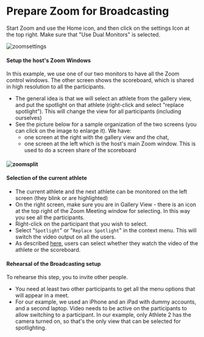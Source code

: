 # Prepare Zoom for Broadcasting

Start Zoom and use the Home icon, and then click on the settings Icon at the top right.  Make sure that "Use Dual Monitors" is selected.

![zoomsettings](img/OBS/zoomsettings.png)

#### Setup the host's Zoom Windows

In this example, we use one of our two monitors to have all the Zoom control windows.  The other screen shows the scoreboard, which is shared in high resolution to all the participants.

- The general idea is that we will select an athlete from the gallery view, and put the spotlight on that athlete (right-click and select "replace spotlight").  This will change the view for all participants (including ourselves)
- See the picture below for a sample organization of the two screens (you can click on the image to enlarge it).  We have:
  - one screen at the right with the gallery view and the chat,
  - one screen at the left which is the host's main Zoom window. This is used to do a screen share of the scoreboard

#### ![zoomsplit](img/ZoomVideo/zoomsplit.png)

#### Selection of the current athlete

- The current athlete and the next athlete can be monitored on the left screen (they blink or are highlighted)
- On the right screen, make sure you are in Gallery View - there is an icon at the top right of the Zoom Meeting window for selecting.  In this way you see all the participants.
- Right-click on the participant that you wish to select.
- Select "`Spotlight`" or "`Replace Spotlight`" in the context menu.  This will switch the video output on all the users.  
- As described [here](UserInstructionsForZoom), users can select whether they watch the video of the athlete or the scoreboard.

#### Rehearsal of the Broadcasting setup

To rehearse this step, you to invite other people.  

- You need at least two other participants to get all the menu options that will appear in a meet. 
- For our example, we used an iPhone and an iPad with dummy accounts, and a second laptop.  Video needs to be active on the participants to allow switching to a participant.  In our example, only Athlete 2 has the camera turned on, so that's the only view that can be selected for spotlighting.
